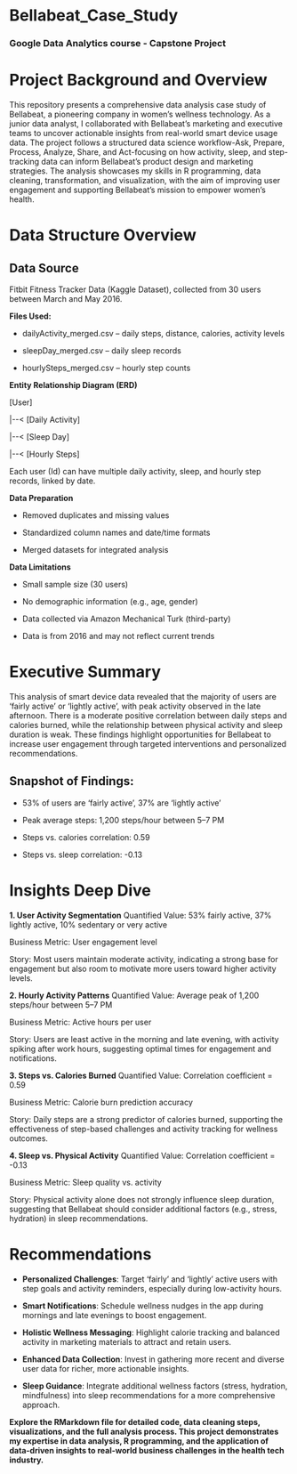 # Bellabeat_Case_Study
### Google Data Analytics course - Capstone Project

# Project Background and Overview
This repository presents a comprehensive data analysis case study of Bellabeat, a pioneering company in women’s wellness technology. As a junior data analyst, I collaborated with Bellabeat’s marketing and executive teams to uncover actionable insights from real-world smart device usage data. The project follows a structured data science workflow-Ask, Prepare, Process, Analyze, Share, and Act-focusing on how activity, sleep, and step-tracking data can inform Bellabeat’s product design and marketing strategies. The analysis showcases my skills in R programming, data cleaning, transformation, and visualization, with the aim of improving user engagement and supporting Bellabeat’s mission to empower women’s health.

# Data Structure Overview
## Data Source
Fitbit Fitness Tracker Data (Kaggle Dataset), collected from 30 users between March and May 2016.
  
  
**Files Used:**

* dailyActivity_merged.csv – daily steps, distance, calories, activity levels

* sleepDay_merged.csv – daily sleep records

* hourlySteps_merged.csv – hourly step counts

**Entity Relationship Diagram (ERD)**

[User] 

  |--< [Daily Activity]
  
  |--< [Sleep Day]
  
  |--< [Hourly Steps]
  
Each user (Id) can have multiple daily activity, sleep, and hourly step records, linked by date.

**Data Preparation**

* Removed duplicates and missing values

* Standardized column names and date/time formats

* Merged datasets for integrated analysis

**Data Limitations**

* Small sample size (30 users)

* No demographic information (e.g., age, gender)

* Data collected via Amazon Mechanical Turk (third-party)

* Data is from 2016 and may not reflect current trends

# Executive Summary
This analysis of smart device data revealed that the majority of users are ‘fairly active’ or ‘lightly active’, with peak activity observed in the late afternoon. There is a moderate positive correlation between daily steps and calories burned, while the relationship between physical activity and sleep duration is weak. These findings highlight opportunities for Bellabeat to increase user engagement through targeted interventions and personalized recommendations.

## Snapshot of Findings:

* 53% of users are ‘fairly active’, 37% are ‘lightly active’

* Peak average steps: 1,200 steps/hour between 5–7 PM

* Steps vs. calories correlation: 0.59

* Steps vs. sleep correlation: -0.13

# Insights Deep Dive
**1. User Activity Segmentation**
Quantified Value: 53% fairly active, 37% lightly active, 10% sedentary or very active

Business Metric: User engagement level

Story: Most users maintain moderate activity, indicating a strong base for engagement but also room to motivate more users toward higher activity levels.

**2. Hourly Activity Patterns**
Quantified Value: Average peak of 1,200 steps/hour between 5–7 PM

Business Metric: Active hours per user

Story: Users are least active in the morning and late evening, with activity spiking after work hours, suggesting optimal times for engagement and notifications.

**3. Steps vs. Calories Burned**
Quantified Value: Correlation coefficient = 0.59

Business Metric: Calorie burn prediction accuracy

Story: Daily steps are a strong predictor of calories burned, supporting the effectiveness of step-based challenges and activity tracking for wellness outcomes.

**4. Sleep vs. Physical Activity**
Quantified Value: Correlation coefficient = -0.13

Business Metric: Sleep quality vs. activity

Story: Physical activity alone does not strongly influence sleep duration, suggesting that Bellabeat should consider additional factors (e.g., stress, hydration) in sleep recommendations.

# Recommendations
* **Personalized Challenges**: Target ‘fairly’ and ‘lightly’ active users with step goals and activity reminders, especially during low-activity hours.

* **Smart Notifications**: Schedule wellness nudges in the app during mornings and late evenings to boost engagement.

* **Holistic Wellness Messaging**: Highlight calorie tracking and balanced activity in marketing materials to attract and retain users.

* **Enhanced Data Collection**: Invest in gathering more recent and diverse user data for richer, more actionable insights.

* **Sleep Guidance**: Integrate additional wellness factors (stress, hydration, mindfulness) into sleep recommendations for a more comprehensive approach.

**Explore the RMarkdown file for detailed code, data cleaning steps, visualizations, and the full analysis process. This project demonstrates my expertise in data analysis, R programming, and the application of data-driven insights to real-world business challenges in the health tech industry.**
